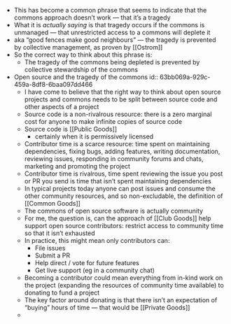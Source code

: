 - This has become a common phrase that seems to indicate that the commons approach doesn’t work — that it’s a tragedy
- What it is _actually saying_ is that tragedy occurs if the commons is unmanaged — that unrestricted access to a commons will deplete it
- aka “good fences make good neighbours” — the tragedy is prevented by collective management, as proven by [[Ostrom]]
- So the correct way to think about this phrase is:
	- The tragedy of the commons being depleted is prevented by collective stewardship of the commons
- Open source and the tragedy of the commons
  id:: 63bb069a-929c-459a-8df8-6baa097dd466
	- I have come to believe that the right way to think about open source projects and commons needs to be split between source code and other aspects of a project
	- Source code is a non-rivalrous resource: there is a zero marginal cost for anyone to make infinite copies of source code
	- Source code is [[Public Goods]]
		- certainly when it is permissively licensed
	- Contributor time is a scarce resource: time spent on maintaining dependencies, fixing bugs, adding features, writing documentation, reviewing issues, responding in community forums and chats, marketing and promoting the project
	- Contributor time is rivalrous, time spent reviewing the issue you post or PR you send is time that isn’t spent maintaining dependencies
	- In typical projects today anyone can post issues and consume the other community resources, and so non-excludable, the definition of [[Common Goods]]
	- The commons of open source software is actually community
	- For me, the question is, can the approach of [[Club Goods]] help support open source contributors: restrict access to community time so that it isn’t exhausted
	- In practice, this might mean only contributors can:
		- File issues
		- Submit a PR
		- Help direct / vote for future features
		- Get live support (eg in a community chat)
	- Becoming a contributor could mean everything from in-kind work on the project (expanding the resources of community time available) to donating to fund a project
	- The key factor around donating is that there isn’t an expectation of “buying” hours of time — that would be [[Private Goods]]
	-